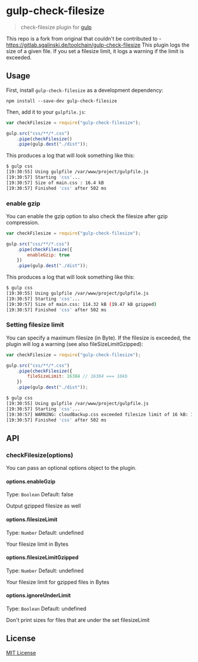 # gulp-check-filesize
> check-filesize plugin for [gulp](https://github.com/wearefractal/gulp)

This repo is a fork from original that couldn't be contributed to - https://gitlab.sgalinski.de/toolchain/gulp-check-filesize
This plugin logs the size of a given file. If you set a filesize limit, it logs a warning if the limit is exceeded.

## Usage

First, install `gulp-check-filesize` as a development dependency:

```shell
npm install --save-dev gulp-check-filesize
```

Then, add it to your `gulpfile.js`:

```javascript
var checkFilesize = require("gulp-check-filesize");

gulp.src("css/**/*.css")
	.pipe(checkFilesize()
	.pipe(gulp.dest("./dist"));
```

This produces a log that will look something like this:

```bash
$ gulp css
[19:30:55] Using gulpfile /var/www/project/gulpfile.js
[19:30:57] Starting 'css'...
[19:30:57] Size of main.css : 16.4 kB
[19:30:57] Finished 'css' after 502 ms

```

### enable gzip

You can enable the gzip option to also check the filesize after gzip compression.

```javascript
var checkFilesize = require("gulp-check-filesize");

gulp.src("css/**/*.css")
	.pipe(checkFilesize({
		enableGzip: true
	})
	.pipe(gulp.dest("./dist"));
```

This produces a log that will look something like this:

```bash
$ gulp css
[19:30:55] Using gulpfile /var/www/project/gulpfile.js
[19:30:57] Starting 'css'...
[19:30:57] Size of main.css: 114.32 kB (19.47 kB gzipped)
[19:30:57] Finished 'css' after 502 ms

```

### Setting filesize limit

You can specify a maximum filesize (in Byte). If the filesize is exceeded, the plugin will log a warning (see also fileSizeLimitGzipped):

```javascript
var checkFilesize = require("gulp-check-filesize");

gulp.src("css/**/*.css")
	.pipe(checkFilesize({
		fileSizeLimit: 16384 // 16384 === 16kb
	})
	.pipe(gulp.dest("./dist"));
```

```bash
$ gulp css
[19:30:55] Using gulpfile /var/www/project/gulpfile.js
[19:30:57] Starting 'css'...
[19:30:57] WARNING: cloudBackup.css exceeded filesize limit of 16 kB: 16.4 kB
[19:30:57] Finished 'css' after 502 ms
```

## API

### checkFilesize(options)

You can pass an optional options object to the plugin.

#### options.enableGzip
Type: `Boolean`
Default: false

Output gzipped filesize as well

#### options.filesizeLimit
Type: `Number`
Default: undefined

Your filesize limit in Bytes

#### options.filesizeLimitGzipped
Type: `Number`
Default: undefined

Your filesize limit for gzipped files in Bytes

#### options.ignoreUnderLimit
Type: `Boolean`
Default: undefined

Don't print sizes for files that are under the set filesizeLimit

## License

[MIT License](http://en.wikipedia.org/wiki/MIT_License)
